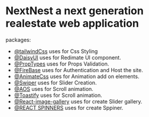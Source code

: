 # NextNest a next generation realestate web application

packages:

- [@tailwindCss](https://tailwindcss.com/) uses for Css Styling
- [@DaisyUI](https://daisyui.com/) uses for Redimate UI component.
- [@PropTypes](https://www.npmjs.com/package/prop-types) uses for Props Validation.
- [@FireBase](https://console.firebase.google.com/) uses for Authentication and Host the site.
- [@AnimateCss](https://animate.style/) uses for Animation add on elements.
- [@Swiper](https://swiperjs.com/react) uses for Slider Creation.
- [@AOS](https://michalsnik.github.io/aos/) uses for Scroll animation.
- [@Toastify](https://fkhadra.github.io/react-toastify) uses for Scroll animation.
- [@React-image-gallery](https://www.npmjs.com/package/react-image-gallery) uses for create Slider gallery.
- [@REACT SPINNERS](https://www.davidhu.io/react-spinners/) uses for create Sppiner.
